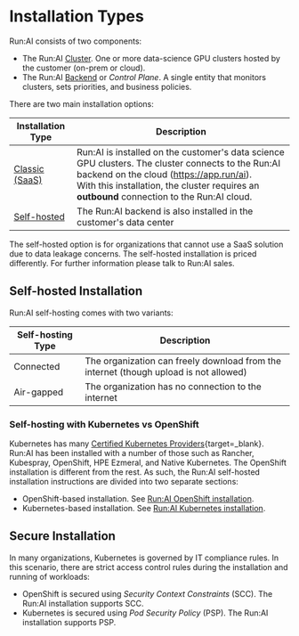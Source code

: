 
# Installation Types

Run:AI consists of two components:

* The Run:AI [Cluster](../../../home/components/#the-runai-cluster). One or more data-science GPU clusters hosted by the customer (on-prem or cloud).
* The Run:AI [Backend](../../../home/components/#the-runai-cloud) or _Control Plane_. A single entity that monitors clusters, sets priorities, and business policies. 

<!-- ![img/architecture.png](img/architecture.png) -->

There are two main installation options:

| Installation Type | Description | 
|-------------------|-------------|
| [Classic (SaaS)](cluster-setup/cluster-setup-intro.md)  | Run:AI is installed on the customer's data science GPU clusters. The cluster connects to the  Run:AI backend on the cloud (https://app.run/ai). <br> With this installation, the cluster requires an __outbound__ connection to the Run:AI cloud. |
| [Self-hosted](self-hosted/overview.md)       | The Run:AI backend is also installed in the customer's data center |


The self-hosted option is for organizations that cannot use a SaaS solution due to data leakage concerns. The self-hosted installation is priced differently. For further information please talk to Run:AI sales. 


## Self-hosted Installation


Run:AI self-hosting comes with two variants:

| Self-hosting Type | Description | 
|------|-------------|
| Connected | The organization can freely download from the internet (though upload is not allowed)    |
| Air-gapped | The organization has no connection to the internet <br> |

### Self-hosting with Kubernetes vs OpenShift

Kubernetes has many [Certified Kubernetes Providers](https://kubernetes.io/docs/setup/#production-environment){target=_blank}. Run:AI has been installed with a number of those such as Rancher, Kubespray, OpenShift, HPE Ezmeral, and Native Kubernetes. The OpenShift installation is different from the rest. As such, the Run:AI self-hosted installation instructions are divided into two separate sections:

* OpenShift-based installation. See [Run:AI OpenShift installation](self-hosted/ocp/prerequisites.md).
* Kubernetes-based installation. See [Run:AI Kubernetes installation](self-hosted/k8s/prerequisites.md).

## Secure Installation

In many organizations, Kubernetes is governed by IT compliance rules. In this scenario, there are strict access control rules during the installation and running of workloads:

* OpenShift is secured using _Security Context Constraints_ (SCC). The Run:AI installation supports SCC.
* Kubernetes is secured using _Pod Security Policy_ (PSP). The Run:AI installation supports PSP.



